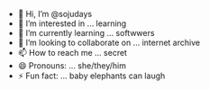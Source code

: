 - 👋 Hi, I’m @sojudays
- 👀 I’m interested in ... learning
- 🌱 I’m currently learning ... softwwers
- 💞️ I’m looking to collaborate on ... internet archive
- 📫 How to reach me ... secret
- 😄 Pronouns: ... she/they/him
- ⚡ Fun fact: ... baby elephants can laugh

<!---
sojudays/sojudays is a ✨ special ✨ repository because its `README.md` (this file) appears on your GitHub profile.
You can click the Preview link to take a look at your changes.
--->
